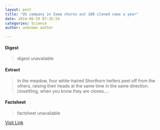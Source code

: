 ```yaml
---
layout: post
title: "US company in Iowa churns out 100 cloned cows a year"
date: 2014-06-29 07:35:54
categories: Science
author: unknown author

---
```



#### Digest
>digest unavailable

#### Extract
>In the meadow, four white-haired Shorthorn heifers peel off from the others, raising their heads at the same time in the same direction. Unsettling, when you know they are clones....

#### Factsheet
>factsheet unavailable

[Visit Link](http://phys.org/news323231743.html)


